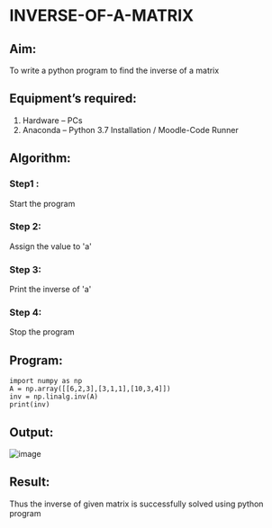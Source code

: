 # INVERSE-OF-A-MATRIX
## Aim:
To write a python program to find the inverse of a matrix
## Equipment’s required:
1. 	Hardware – PCs
2. 	Anaconda – Python 3.7 Installation / Moodle-Code Runner
## Algorithm:
### Step1 : 
Start the program
### Step 2: 
Assign the value to 'a'
### Step 3: 
Print the inverse of 'a'
### Step 4: 
Stop the program

## Program:
```
import numpy as np
A = np.array([[6,2,3],[3,1,1],[10,3,4]])
inv = np.linalg.inv(A)
print(inv)
```
## Output:
![image](https://github.com/Yuvan291205/INVERSE-OF-A-MATRIX/assets/138849170/fb2b1439-e156-431e-b615-d2bf44c2d1b2)

## Result:
Thus the inverse of given matrix is successfully solved using python program


